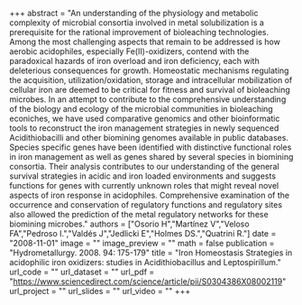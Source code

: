 +++
abstract = "An understanding of the physiology and metabolic complexity of microbial consortia involved in metal solubilization is a prerequisite for the rational improvement of bioleaching technologies. Among the most challenging aspects that remain to be addressed is how aerobic acidophiles, especially Fe(II)-oxidizers, contend with the paradoxical hazards of iron overload and iron deficiency, each with deleterious consequences for growth. Homeostatic mechanisms regulating the acquisition, utilization/oxidation, storage and intracellular mobilization of cellular iron are deemed to be critical for fitness and survival of bioleaching microbes. In an attempt to contribute to the comprehensive understanding of the biology and ecology of the microbial communities in bioleaching econiches, we have used comparative genomics and other bioinformatic tools to reconstruct the iron management strategies in newly sequenced Acidithiobacilli and other biomining genomes available in public databases. Species specific genes have been identified with distinctive functional roles in iron management as well as genes shared by several species in biomining consortia. Their analysis contributes to our understanding of the general survival strategies in acidic and iron loaded environments and suggests functions for genes with currently unknown roles that might reveal novel aspects of iron response in acidophiles. Comprehensive examination of the occurrence and conservation of regulatory functions and regulatory sites also allowed the prediction of the metal regulatory networks for these biomining microbes."
authors = ["Osorio H","Martínez V","Veloso FA","Pedroso I.","Valdés J","Jedlicki E","Holmes DS.","Quatrini R."]
date = "2008-11-01"
image = ""
image_preview = ""
math = false
publication = "Hydrometallurgy. 2008. 94: 175-179"
title = "Iron Homeostasis Strategies in acidophilic iron oxidizers: studies in Acidithiobacillus and Leptospirillum." 
url_code = ""
url_dataset = ""
url_pdf = "https://www.sciencedirect.com/science/article/pii/S0304386X08002119"
url_project = ""
url_slides = ""
url_video = ""
+++

